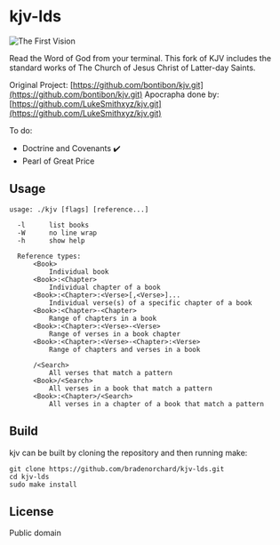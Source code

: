 # kjv-lds

![The First Vision](https://bradenorchard.com/pix/thefirstvision.jpg)

Read the Word of God from your terminal. This fork of KJV includes the standard works of The Church of Jesus Christ of Latter-day Saints.

Original Project: [https://github.com/bontibon/kjv.git](https://github.com/bontibon/kjv.git)
Apocrapha done by: [https://github.com/LukeSmithxyz/kjv.git](https://github.com/LukeSmithxyz/kjv.git)

To do:

  * Doctrine and Covenants ✔️
  * Pearl of Great Price

## Usage

    usage: ./kjv [flags] [reference...]

      -l      list books
      -W      no line wrap
      -h      show help

      Reference types:
          <Book>
              Individual book
          <Book>:<Chapter>
              Individual chapter of a book
          <Book>:<Chapter>:<Verse>[,<Verse>]...
              Individual verse(s) of a specific chapter of a book
          <Book>:<Chapter>-<Chapter>
              Range of chapters in a book
          <Book>:<Chapter>:<Verse>-<Verse>
              Range of verses in a book chapter
          <Book>:<Chapter>:<Verse>-<Chapter>:<Verse>
              Range of chapters and verses in a book

          /<Search>
              All verses that match a pattern
          <Book>/<Search>
              All verses in a book that match a pattern
          <Book>:<Chapter>/<Search>
              All verses in a chapter of a book that match a pattern

## Build

kjv can be built by cloning the repository and then running make:

    git clone https://github.com/bradenorchard/kjv-lds.git
    cd kjv-lds
    sudo make install

## License

Public domain
